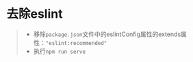 # 去除eslint
>* 移除```package.json```文件中的eslintConfig属性的extends属性：```"eslint:recommended"```  
>* 执行```npm run serve```  

